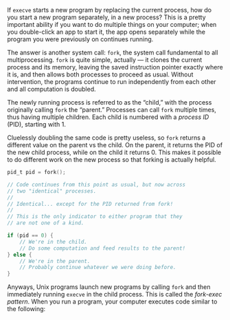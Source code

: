 If `execve` starts a new program by replacing the current process, how do you start a new program separately, in a new process? This is a pretty important ability if you want to do multiple things on your computer; when you double-click an app to start it, the app opens separately while the program you were previously on continues running.

The answer is another system call: `fork`, the system call fundamental to all multiprocessing. `fork` is quite simple, actually — it clones the current process and its memory, leaving the saved instruction pointer exactly where it is, and then allows both processes to proceed as usual. Without intervention, the programs continue to run independently from each other and all computation is doubled.

The newly running process is referred to as the “child,” with the process originally calling `fork` the “parent.” Processes can call `fork` multiple times, thus having multiple children. Each child is numbered with a _process ID_ (PID), starting with 1.

Cluelessly doubling the same code is pretty useless, so `fork` returns a different value on the parent vs the child. On the parent, it returns the PID of the new child process, while on the child it returns 0. This makes it possible to do different work on the new process so that forking is actually helpful.

```c
pid_t pid = fork();

// Code continues from this point as usual, but now across
// two "identical" processes.
//
// Identical... except for the PID returned from fork!
//
// This is the only indicator to either program that they
// are not one of a kind.

if (pid == 0) {
	// We're in the child.
	// Do some computation and feed results to the parent!
} else {
	// We're in the parent.
	// Probably continue whatever we were doing before.
}
```

Anyways, Unix programs launch new programs by calling `fork` and then immediately running `execve` in the child process. This is called the _fork-exec pattern_. When you run a program, your computer executes code similar to the following:

